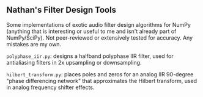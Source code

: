 ## Nathan's Filter Design Tools

Some implementations of exotic audio filter design algorithms for NumPy (anything that is interesting or useful to me and isn't already part of NumPy/SciPy). Not peer-reviewed or extensively tested for accuracy. Any mistakes are my own.

`polyphase_iir.py`: designs a halfband polyphase IIR filter, used for antialiasing filters in 2x upsampling or downsampling.

`hilbert_transform.py`: places poles and zeros for an analog IIR 90-degree "phase differencing network" that approximates the Hilbert transform, used in analog frequency shifter effects.

